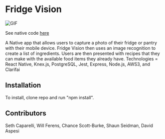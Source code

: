 # Fridge Vision

![GIF](./fridge-vision.gif)

See native code
[here](https://github.com/SethCaparelli/fridge-vision)

A Native app that allows users to capture a photo of their fridge or pantry with their mobile device.  Fridge Vision then uses an image recognition to create a list of ingredients. Users are then presented with recipes that they can make with the available food items they already have.
Technologies = React Native, Knex.js, PostgreSQL, Jest, Express, Node.js, AWS3, and Clarifai

## Installation
To install, clone repo and run "npm install".

## Contributors
Seth Caparelli, Will Ferens, Chance Scott-Burke, Shaun Seidman, David Aspesi

